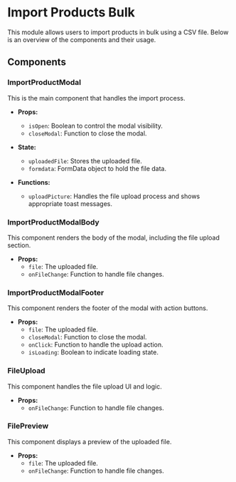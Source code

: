 # Import Products Bulk

This module allows users to import products in bulk using a CSV file. Below is an overview of the components and their usage.

## Components

### ImportProductModal

This is the main component that handles the import process.

- **Props:**
  - `isOpen`: Boolean to control the modal visibility.
  - `closeModal`: Function to close the modal.

- **State:**
  - `uploadedFile`: Stores the uploaded file.
  - `formdata`: FormData object to hold the file data.

- **Functions:**
  - `uploadPicture`: Handles the file upload process and shows appropriate toast messages.

### ImportProductModalBody

This component renders the body of the modal, including the file upload section.

- **Props:**
  - `file`: The uploaded file.
  - `onFileChange`: Function to handle file changes.

### ImportProductModalFooter

This component renders the footer of the modal with action buttons.

- **Props:**
  - `file`: The uploaded file.
  - `closeModal`: Function to close the modal.
  - `onClick`: Function to handle the upload action.
  - `isLoading`: Boolean to indicate loading state.

### FileUpload

This component handles the file upload UI and logic.

- **Props:**
  - `onFileChange`: Function to handle file changes.

### FilePreview

This component displays a preview of the uploaded file.

- **Props:**
  - `file`: The uploaded file.
  - `onFileChange`: Function to handle file changes.
